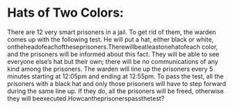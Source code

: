  # Hats of Two Colors:
 There are 12 very smart prisoners in a jail. To get rid of them, the warden
 comes up with the following test. He will put a hat, either black or white,
 ontheheadofeachoftheseprisoners.Therewillbeatleastonehatofeach
 color, and the prisoners will be informed about this fact. They will be able
 to see everyone else’s hat but their own; there will be no communications
 of any kind among the prisoners. The warden will line up the prisoners
 every 5 minutes starting at 12:05pm and ending at 12:55pm. To pass the
 test, all the prisoners with a black hat and only those prisoners will have to
 step forward during the same line up. If they do, all the prisoners will be
 freed, otherwise they will beexecuted.Howcantheprisonerspassthetest?
